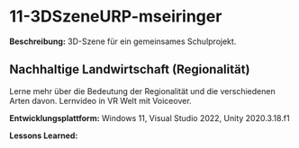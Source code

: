 # 11-3DSzeneURP-mseiringer

**Beschreibung:** 3D-Szene für ein gemeinsames Schulprojekt.

## Nachhaltige Landwirtschaft (Regionalität)
Lerne mehr über die Bedeutung der Regionalität und
die verschiedenen Arten davon. Lernvideo in VR Welt mit Voiceover. 

**Entwicklungsplattform:** Windows 11, Visual Studio 2022, Unity 2020.3.18.f1

**Lessons Learned:**
